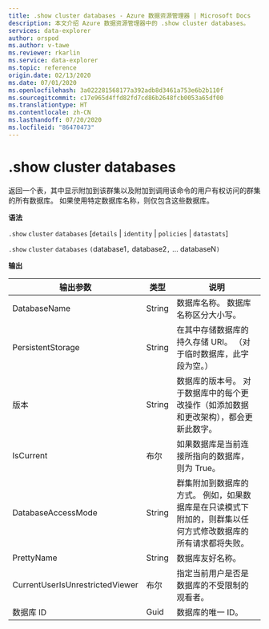 ```yaml
---
title: .show cluster databases - Azure 数据资源管理器 | Microsoft Docs
description: 本文介绍 Azure 数据资源管理器中的 .show cluster databases。
services: data-explorer
author: orspod
ms.author: v-tawe
ms.reviewer: rkarlin
ms.service: data-explorer
ms.topic: reference
origin.date: 02/13/2020
ms.date: 07/01/2020
ms.openlocfilehash: 3a022281568177a392adb8d3461a753e6b2b110f
ms.sourcegitcommit: c17e965d4ffd82fd7cd86b2648fcb0053a65df00
ms.translationtype: HT
ms.contentlocale: zh-CN
ms.lasthandoff: 07/20/2020
ms.locfileid: "86470473"
---
```

# <a name="show-cluster-databases"></a>.show cluster databases

返回一个表，其中显示附加到该群集以及附加到调用该命令的用户有权访问的群集的所有数据库。 如果使用特定数据库名称，则仅包含这些数据库。

**语法**

`.show` `cluster` `databases` [`details` | `identity` | `policies` | `datastats`]

`.show` `cluster` `databases` `(`database1`,` database2`,` ... databaseN`)`

**输出**

| 输出参数                | 类型    | 说明                                                                                                                                                                   |
| ------------------------------- | ------- | ----------------------------------------------------------------------------------------------------------------------------------------------------------------------------- |
| DatabaseName                    | String  | 数据库名称。 数据库名称区分大小写。                                                                                                                             |
| PersistentStorage               | String  | 在其中存储数据库的持久存储 URI。 （对于临时数据库，此字段为空。）                                                                    |
| 版本                         | String  | 数据库的版本号。 对于数据库中的每个更改操作（如添加数据和更改架构），都会更新此数字。                                      |
| IsCurrent                       | 布尔 | 如果数据库是当前连接所指向的数据库，则为 True。                                                                                                        |
| DatabaseAccessMode              | String  | 群集附加到数据库的方式。 例如，如果数据库是在只读模式下附加的，则群集以任何方式修改数据库的所有请求都将失败。 |
| PrettyName                      | String  | 数据库友好名称。                                                                                                                                                     |
| CurrentUserIsUnrestrictedViewer | 布尔 | 指定当前用户是否是数据库的不受限制的观看者。                                                                                                      |
| 数据库 ID                      | Guid    | 数据库的唯一 ID。                                                                                                                                                     |
